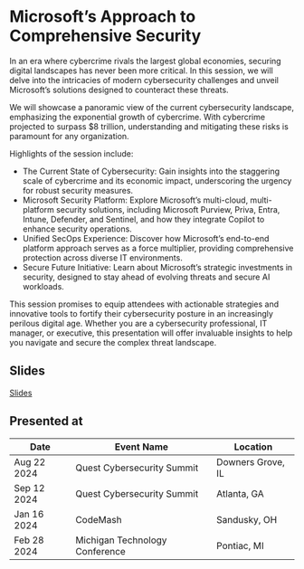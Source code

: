 # Microsoft’s Approach to Comprehensive Security

In an era where cybercrime rivals the largest global economies, securing digital landscapes has never been more critical. In this session, we will delve into the intricacies of modern cybersecurity challenges and unveil Microsoft’s solutions designed to counteract these threats.

We will showcase a panoramic view of the current cybersecurity landscape, emphasizing the exponential growth of cybercrime. With cybercrime projected to surpass $8 trillion, understanding and mitigating these risks is paramount for any organization.

Highlights of the session include:

- The Current State of Cybersecurity: Gain insights into the staggering scale of cybercrime and its economic impact, underscoring the urgency for robust security measures.
- Microsoft Security Platform: Explore Microsoft’s multi-cloud, multi-platform security solutions, including Microsoft Purview, Priva, Entra, Intune, Defender, and Sentinel, and how they integrate Copilot to enhance security operations.
- Unified SecOps Experience: Discover how Microsoft’s end-to-end platform approach serves as a force multiplier, providing comprehensive protection across diverse IT environments.
- Secure Future Initiative: Learn about Microsoft’s strategic investments in security, designed to stay ahead of evolving threats and secure AI workloads.

This session promises to equip attendees with actionable strategies and innovative tools to fortify their cybersecurity posture in an increasingly perilous digital age. Whether you are a cybersecurity professional, IT manager, or executive, this presentation will offer invaluable insights to help you navigate and secure the complex threat landscape.

## Slides

[Slides](https://1drv.ms/p/c/7048ec40c0ac24c1/EWYlzAkql59EpUDbZi0GaNQBbjK7d2RDJnN43GOHuHZ7eQ?e=r73yzd)

## Presented at

| Date        | Event Name                                                    | Location    |
| ----------- | ------------------------------------------------------------- | ----------- |
| Aug 22 2024 | Quest Cybersecurity Summit | Downers Grove, IL |
| Sep 12 2024 | Quest Cybersecurity Summit | Atlanta, GA |
| Jan 16 2024 | CodeMash | Sandusky, OH |
| Feb 28 2024 | Michigan Technology Conference | Pontiac, MI |
